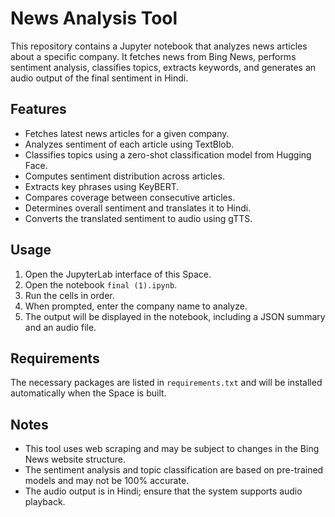 # News Analysis Tool

This repository contains a Jupyter notebook that analyzes news articles about a specific company. It fetches news from Bing News, performs sentiment analysis, classifies topics, extracts keywords, and generates an audio output of the final sentiment in Hindi.

## Features

- Fetches latest news articles for a given company.
- Analyzes sentiment of each article using TextBlob.
- Classifies topics using a zero-shot classification model from Hugging Face.
- Computes sentiment distribution across articles.
- Extracts key phrases using KeyBERT.
- Compares coverage between consecutive articles.
- Determines overall sentiment and translates it to Hindi.
- Converts the translated sentiment to audio using gTTS.

## Usage

1. Open the JupyterLab interface of this Space.
2. Open the notebook `final (1).ipynb`.
3. Run the cells in order.
4. When prompted, enter the company name to analyze.
5. The output will be displayed in the notebook, including a JSON summary and an audio file.

## Requirements

The necessary packages are listed in `requirements.txt` and will be installed automatically when the Space is built.

## Notes

- This tool uses web scraping and may be subject to changes in the Bing News website structure.
- The sentiment analysis and topic classification are based on pre-trained models and may not be 100% accurate.
- The audio output is in Hindi; ensure that the system supports audio playback.